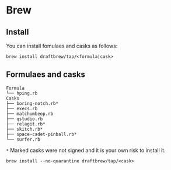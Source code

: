 # Brew

## Install
You can install fomulaes and casks as follows:

```
brew install draftbrew/tap/<formula|cask>
```

## Formulaes and casks

```
Formula
└── hping.rb
Casks
├── boring-notch.rb*
├── execs.rb
├── matchumbeop.rb
├── qstudio.rb
├── relagit.rb*
├── skitch.rb*
├── space-cadet-pinball.rb*
└── surfer.rb
```

`*` Marked casks were not signed and it is your own risk to install it.
```
brew install --no-quarantine draftbrew/tap/<cask>
```
